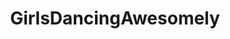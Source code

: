 ---
title: GirlsDancingAwesomely
crosslinks:
- UNBGBBIIVCHIDCTIICBG
- GirlsDancingAwkwardly
- Hooping
---